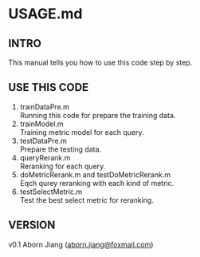USAGE.md
==========

## INTRO
This manual tells you how to use this code step by step.

## USE THIS CODE
1. trainDataPre.m  
Running this code for prepare the training data.
2. trainModel.m   
Training metric model for each query.
3. testDataPre.m  
Prepare the testing data.
4. queryRerank.m  
Reranking for each query.
5. doMetricRerank.m and testDoMetricRerank.m  
Eqch qurey reranking with each kind of metric.
6. testSelectMetric.m  
Test the best select metric for reranking.


## VERSION
v0.1 Aborn Jiang (aborn.jiang@foxmail.com)
